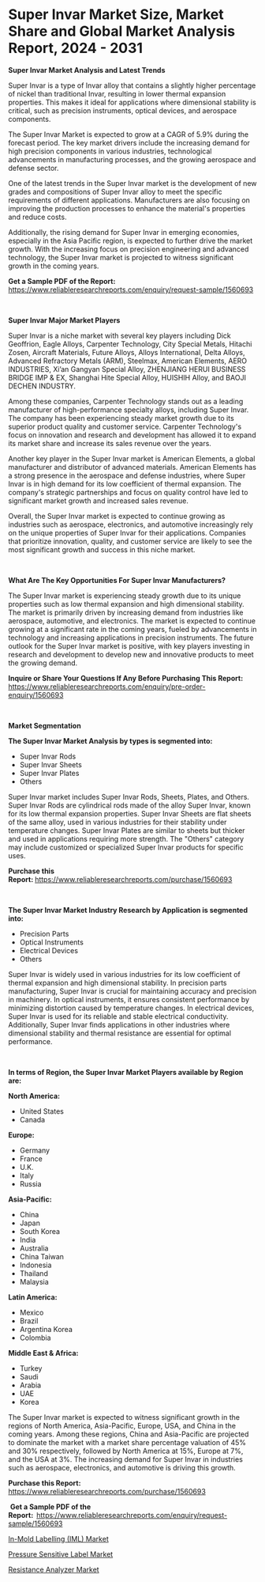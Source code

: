 <p><h1>Super Invar Market Size, Market Share and Global Market Analysis Report, 2024 - 2031</h1></p><p><strong>Super Invar Market Analysis and Latest Trends</strong></p>
<p><p>Super Invar is a type of Invar alloy that contains a slightly higher percentage of nickel than traditional Invar, resulting in lower thermal expansion properties. This makes it ideal for applications where dimensional stability is critical, such as precision instruments, optical devices, and aerospace components.</p><p>The Super Invar Market is expected to grow at a CAGR of 5.9% during the forecast period. The key market drivers include the increasing demand for high precision components in various industries, technological advancements in manufacturing processes, and the growing aerospace and defense sector. </p><p>One of the latest trends in the Super Invar market is the development of new grades and compositions of Super Invar alloy to meet the specific requirements of different applications. Manufacturers are also focusing on improving the production processes to enhance the material's properties and reduce costs.</p><p>Additionally, the rising demand for Super Invar in emerging economies, especially in the Asia Pacific region, is expected to further drive the market growth. With the increasing focus on precision engineering and advanced technology, the Super Invar market is projected to witness significant growth in the coming years.</p></p>
<p><strong>Get a Sample PDF of the Report:&nbsp;</strong> <a href="https://www.reliableresearchreports.com/enquiry/request-sample/1560693">https://www.reliableresearchreports.com/enquiry/request-sample/1560693</a></p>
<p>&nbsp;</p>
<p><strong>Super Invar Major Market Players</strong></p>
<p><p>Super Invar is a niche market with several key players including Dick Geoffrion, Eagle Alloys, Carpenter Technology, City Special Metals, Hitachi Zosen, Aircraft Materials, Future Alloys, Alloys International, Delta Alloys, Advanced Refractory Metals (ARM), Steelmax, American Elements, AERO INDUSTRIES, Xi’an Gangyan Special Alloy, ZHENJIANG HERUI BUSINESS BRIDGE IMP & EX, Shanghai Hite Special Alloy, HUISHIH Alloy, and BAOJI DECHEN INDUSTRY.</p><p>Among these companies, Carpenter Technology stands out as a leading manufacturer of high-performance specialty alloys, including Super Invar. The company has been experiencing steady market growth due to its superior product quality and customer service. Carpenter Technology's focus on innovation and research and development has allowed it to expand its market share and increase its sales revenue over the years.</p><p>Another key player in the Super Invar market is American Elements, a global manufacturer and distributor of advanced materials. American Elements has a strong presence in the aerospace and defense industries, where Super Invar is in high demand for its low coefficient of thermal expansion. The company's strategic partnerships and focus on quality control have led to significant market growth and increased sales revenue.</p><p>Overall, the Super Invar market is expected to continue growing as industries such as aerospace, electronics, and automotive increasingly rely on the unique properties of Super Invar for their applications. Companies that prioritize innovation, quality, and customer service are likely to see the most significant growth and success in this niche market.</p></p>
<p>&nbsp;</p>
<p><strong>What Are The Key Opportunities For Super Invar Manufacturers?</strong></p>
<p><p>The Super Invar market is experiencing steady growth due to its unique properties such as low thermal expansion and high dimensional stability. The market is primarily driven by increasing demand from industries like aerospace, automotive, and electronics. The market is expected to continue growing at a significant rate in the coming years, fueled by advancements in technology and increasing applications in precision instruments. The future outlook for the Super Invar market is positive, with key players investing in research and development to develop new and innovative products to meet the growing demand.</p></p>
<p><strong>Inquire or Share Your Questions If Any Before Purchasing This Report:</strong> <a href="https://www.reliableresearchreports.com/enquiry/pre-order-enquiry/1560693">https://www.reliableresearchreports.com/enquiry/pre-order-enquiry/1560693</a></p>
<p>&nbsp;</p>
<p><strong>Market Segmentation</strong></p>
<p><strong>The Super Invar Market Analysis by types is segmented into:</strong></p>
<p><ul><li>Super Invar Rods</li><li>Super Invar Sheets</li><li>Super Invar Plates</li><li>Others</li></ul></p>
<p><p>Super Invar market includes Super Invar Rods, Sheets, Plates, and Others. Super Invar Rods are cylindrical rods made of the alloy Super Invar, known for its low thermal expansion properties. Super Invar Sheets are flat sheets of the same alloy, used in various industries for their stability under temperature changes. Super Invar Plates are similar to sheets but thicker and used in applications requiring more strength. The "Others" category may include customized or specialized Super Invar products for specific uses.</p></p>
<p><strong>Purchase this Report:&nbsp;</strong><a href="https://www.reliableresearchreports.com/purchase/1560693">https://www.reliableresearchreports.com/purchase/1560693</a></p>
<p>&nbsp;</p>
<p><strong>The Super Invar Market Industry Research by Application is segmented into:</strong></p>
<p><ul><li>Precision Parts</li><li>Optical Instruments</li><li>Electrical Devices</li><li>Others</li></ul></p>
<p><p>Super Invar is widely used in various industries for its low coefficient of thermal expansion and high dimensional stability. In precision parts manufacturing, Super Invar is crucial for maintaining accuracy and precision in machinery. In optical instruments, it ensures consistent performance by minimizing distortion caused by temperature changes. In electrical devices, Super Invar is used for its reliable and stable electrical conductivity. Additionally, Super Invar finds applications in other industries where dimensional stability and thermal resistance are essential for optimal performance.</p></p>
<p>&nbsp;</p>
<p><strong>In terms of Region, the Super Invar Market Players available by Region are:</strong></p>
<p>
    <p> <strong> North America: </strong>
        <ul>
            <li>United States</li>
            <li>Canada</li>
        </ul>
        </p> 
    <p> <strong> Europe: </strong>
        <ul>
            <li>Germany</li>
            <li>France</li>
            <li>U.K.</li>
            <li>Italy</li>
            <li>Russia</li>
        </ul>
        </p> 
    <p> <strong> Asia-Pacific: </strong>
        <ul>
            <li>China</li>
            <li>Japan</li>
            <li>South Korea</li>
            <li>India</li>
            <li>Australia</li>
            <li>China Taiwan</li>
            <li>Indonesia</li>
            <li>Thailand</li>
            <li>Malaysia</li>
        </ul>
        </p> 
    <p> <strong> Latin America: </strong>
        <ul>
            <li>Mexico</li>
            <li>Brazil</li>
            <li>Argentina Korea</li>
            <li>Colombia</li>
        </ul>
        </p> 
    <p> <strong> Middle East & Africa: </strong>
        <ul>
            <li>Turkey</li>
            <li>Saudi</li>
            <li>Arabia</li>
            <li>UAE</li>
            <li>Korea</li>
        </ul>
    </p>
    </p>
<p><p>The Super Invar market is expected to witness significant growth in the regions of North America, Asia-Pacific, Europe, USA, and China in the coming years. Among these regions, China and Asia-Pacific are projected to dominate the market with a market share percentage valuation of 45% and 30% respectively, followed by North America at 15%, Europe at 7%, and the USA at 3%. The increasing demand for Super Invar in industries such as aerospace, electronics, and automotive is driving this growth.</p></p>
<p><strong>Purchase this Report: </strong><a href="https://www.reliableresearchreports.com/purchase/1560693">https://www.reliableresearchreports.com/purchase/1560693</a></p>
<p>&nbsp;<strong>Get a Sample PDF of the Report:&nbsp;&nbsp;</strong><a href="https://www.reliableresearchreports.com/enquiry/request-sample/1560693">https://www.reliableresearchreports.com/enquiry/request-sample/1560693</a></p>
<p><strong></strong></p>
<p><p><a href="https://view.publitas.com/reportprime-1/in-mold-labelling-iml-market-analysis-and-market-size-global-industry-overview-market-segmentation-and-forecast-2023-to-2030/">In-Mold Labelling (IML) Market</a></p><p><a href="https://view.publitas.com/reportprime-1/pressure-sensitive-label-market-growth-market-trends-covid-19-impact-and-forecasts-for-period-from-2023-2030/">Pressure Sensitive Label Market</a></p><p><a href="https://view.publitas.com/reportprime-1/resistance-analyzer-market-research-report-the-key-to-successful-business-strategy-forecasted-for-period-from-2023-2030/">Resistance Analyzer Market</a></p></p>